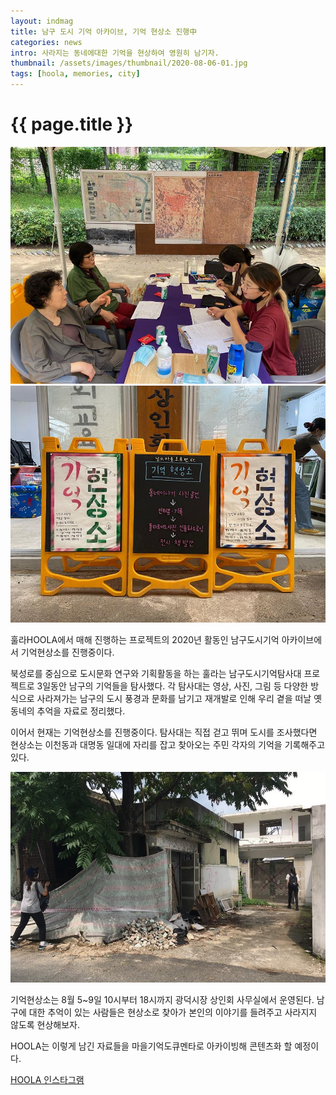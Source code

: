 ```yaml
---
layout: indmag
title: 남구 도시 기억 아카이브, 기억 현상소 진행中
categories: news
intro: 사라지는 동네에대한 기억을 현상하여 영원히 남기자.
thumbnail: /assets/images/thumbnail/2020-08-06-01.jpg
tags: [hoola, memories, city]
---
```

# {{ page.title }}
![1](/assets/images/post/2020-08-06-01-01.jpg)
![2](/assets/images/post/2020-08-06-01-02.jpg)

훌라HOOLA에서 매해 진행하는 프로젝트의 2020년 활동인 남구도시기억 아카이브에서 기억현상소를 진행중이다.

북성로를 중심으로 도시문화 연구와 기획활동을 하는 훌라는 남구도시기억탐사대 프로젝트로 3일동안 남구의 기억들을 탐사했다.
각 탐사대는 영상, 사진, 그림 등 다양한 방식으로 사라져가는 남구의 도시 풍경과 문화를 남기고 재개발로 인해 우리 곁을 떠날 옛 동네의 추억을 자료로 정리했다.

이어서 현재는 기억현상소를 진행중이다. 탐사대는 직접 걷고 뛰며 도시를 조사했다면 현상소는 이천동과 대명동 일대에 자리를 잡고 찾아오는 주민 각자의 기억을 기록해주고 있다.

![3](/assets/images/post/2020-08-06-01-03.jpg)

기억현상소는 8월 5~9일 10시부터 18시까지 광덕시장 상인회 사무실에서 운영된다. 남구에 대한 추억이 있는 사람들은 현상소로 찾아가 본인의 이야기를 들려주고 사라지지 않도록 현상해보자.

HOOLA는 이렇게 남긴 자료들을 마을기억도큐멘타로 아카이빙해 콘텐츠화 할 예정이다. 

[HOOLA 인스타그램](https://www.instagram.com/wwwhoola/)
